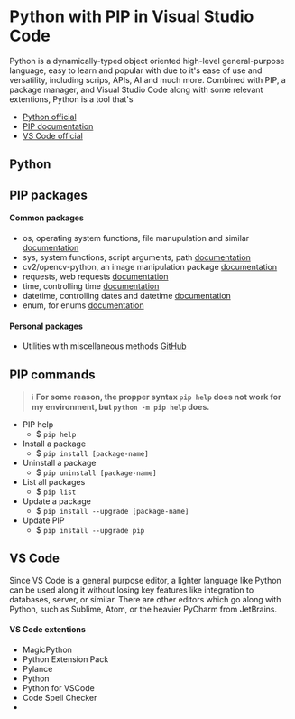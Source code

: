 # Python with PIP in Visual Studio Code

Python is a dynamically-typed object oriented high-level general-purpose language, easy to learn and popular with due to it's ease of use and versatility, including scrips, APIs, AI and much more. Combined with PIP, a package manager, and Visual Studio Code along with some relevant extentions, Python is a tool that's  

- [Python official](https://www.python.org)
- [PIP documentation](https://pip.pypa.io/en/stable/)
- [VS Code official](https://code.visualstudio.com)

## Python

## PIP packages

#### Common packages

- os, operating system functions, file manupulation and similar [documentation](https://docs.python.org/3/library/os.html)
- sys, system functions, script arguments, path [documentation](https://docs.python.org/3/library/sys.html)
- cv2/opencv-python, an image manipulation package [documentation](https://pypi.org/project/opencv-python/)
- requests, web requests [documentation](https://pypi.org/project/requests/)
- time, controlling time [documentation](https://docs.python.org/3/library/time.html)
- datetime, controlling dates and datetime [documentation](https://docs.python.org/3/library/datetime.html)
- enum, for enums [documentation](https://docs.python.org/3/library/enum.html)

#### Personal packages

- Utilities with miscellaneous methods [GitHub](https://github.com/grdall/python-packages/tree/main/myutil)

## PIP commands

> :information_source: **For some reason, the propper syntax ```pip help``` does not work for my environment, but ```python -m pip help``` does.**

- PIP help
  - $ `pip help`
- Install a package
  - $ `pip install [package-name]`
- Uninstall a package
  - $ `pip uninstall [package-name]`
- List all packages
  - $ `pip list`
- Update a package
  - $ `pip install --upgrade [package-name]`
- Update PIP
  - $ `pip install --upgrade pip`

## VS Code

Since VS Code is a general purpose editor, a lighter language like Python can be used along it without losing key features like integration to databases, server, or similar.
There are other editors which go along with Python, such as Sublime, Atom, or the heavier PyCharm from JetBrains.

#### VS Code extentions

- MagicPython
- Python Extension Pack
- Pylance
- Python
- Python for VSCode
- Code Spell Checker
- 